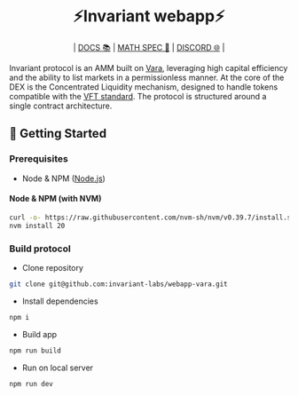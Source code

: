 <div align="center">
    <h1>⚡Invariant webapp⚡</h1>
    <p>
        | <a href="https://docs.invariant.app/docs/vara">DOCS 📚</a> |
        <a href="https://invariant.app/math-spec-vara.pdf">MATH SPEC 📄</a> |
        <a href="https://discord.gg/HSBPEc8m">DISCORD 🌐</a> |
    </p>
</div>

Invariant protocol is an AMM built on [Vara](https://vara.network), leveraging high capital efficiency and the ability to list markets in a permissionless manner. At the core of the DEX is the Concentrated Liquidity mechanism, designed to handle tokens compatible with the [VFT standard](https://github.com/gear-foundation/standards/tree/master/extended-vft). The protocol is structured around a single contract architecture.

## 🔨 Getting Started

### Prerequisites

- Node & NPM ([Node.js](https://nodejs.org/))

#### Node & NPM (with NVM)

```bash
curl -o- https://raw.githubusercontent.com/nvm-sh/nvm/v0.39.7/install.sh | bash
nvm install 20
```

### Build protocol

- Clone repository

```bash
git clone git@github.com:invariant-labs/webapp-vara.git
```

- Install dependencies

```bash
npm i
```

- Build app

```bash
npm run build
```

- Run on local server

```bash
npm run dev
```
